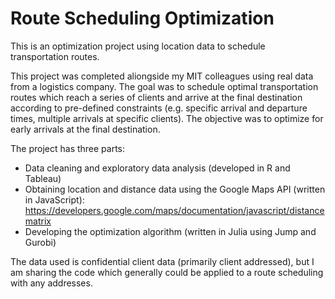 # Route Scheduling Optimization

This is an optimization project using location data to schedule transportation routes.

This project was completed aliongside my MIT colleagues using real data from a logistics company. The goal was to schedule optimal transportation routes which reach a series of clients and arrive at the final destination according to pre-defined constraints (e.g. specific arrival and departure times, multiple arrivals at specific clients). The objective was to optimize for early arrivals at the final destination. 

The project has three parts:
- Data cleaning and exploratory data analysis (developed in R and Tableau)
- Obtaining location and distance data using the Google Maps API (written in JavaScript): https://developers.google.com/maps/documentation/javascript/distancematrix 
- Developing the optimization algorithm (written in Julia using Jump and Gurobi)

The data used is confidential client data (primarily client addressed), but I am sharing the code which generally could be applied to a route scheduling with any addresses.  

